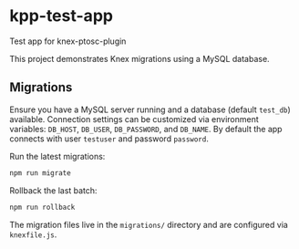 # kpp-test-app

Test app for knex-ptosc-plugin

This project demonstrates Knex migrations using a MySQL database.

## Migrations

Ensure you have a MySQL server running and a database (default `test_db`) available. Connection settings can be customized via environment variables: `DB_HOST`, `DB_USER`, `DB_PASSWORD`, and `DB_NAME`. By default the app connects with user `testuser` and password `password`.

Run the latest migrations:

```bash
npm run migrate
```

Rollback the last batch:

```bash
npm run rollback
```

The migration files live in the `migrations/` directory and are configured via `knexfile.js`.
